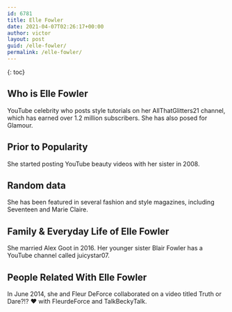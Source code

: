 ```yaml
---
id: 6781
title: Elle Fowler
date: 2021-04-07T02:26:17+00:00
author: victor
layout: post
guid: /elle-fowler/
permalink: /elle-fowler/
---
```



{: toc}


## Who is Elle Fowler



YouTube celebrity who posts style tutorials on her AllThatGlitters21 channel, which has earned over 1.2 million subscribers. She has also posed for Glamour.

                
                
                
## Prior to Popularity



She started posting YouTube beauty videos with her sister in 2008.

                
                
                
## Random data



She has been featured in several fashion and style magazines, including Seventeen and Marie Claire.

                
                
                
## Family & Everyday Life of Elle Fowler



She married Alex Goot in 2016. Her younger sister Blair Fowler has a YouTube channel called juicystar07.

                
                
                
## People Related With Elle Fowler



In June 2014, she and Fleur DeForce collaborated on a video titled Truth or Dare?!? ♥ with FleurdeForce and TalkBeckyTalk.

                
              
            
          
          
          